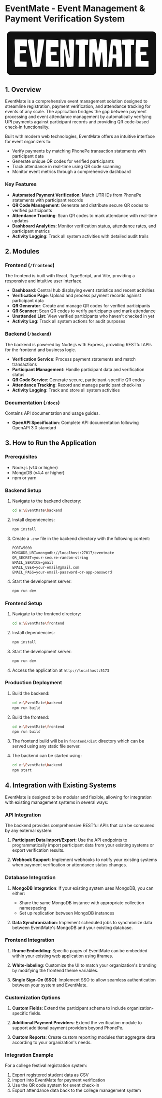 # EventMate - Event Management & Payment Verification System

![EventMate Logo](./docs/assets/logo.png)

## 1. Overview

EventMate is a comprehensive event management solution designed to streamline registration, payment verification, and attendance tracking for events of any scale. The application bridges the gap between payment processing and event attendance management by automatically verifying UPI payments against participant records and providing QR code-based check-in functionality.

Built with modern web technologies, EventMate offers an intuitive interface for event organizers to:
- Verify payments by matching PhonePe transaction statements with participant data
- Generate unique QR codes for verified participants
- Track attendance in real-time using QR code scanning
- Monitor event metrics through a comprehensive dashboard

### Key Features

- **Automated Payment Verification**: Match UTR IDs from PhonePe statements with participant records
- **QR Code Management**: Generate and distribute secure QR codes to verified participants
- **Attendance Tracking**: Scan QR codes to mark attendance with real-time updates
- **Dashboard Analytics**: Monitor verification status, attendance rates, and participant metrics
- **Activity Logging**: Track all system activities with detailed audit trails

## 2. Modules

### Frontend (`/frontend`)

The frontend is built with React, TypeScript, and Vite, providing a responsive and intuitive user interface.

- **Dashboard**: Central hub displaying event statistics and recent activities
- **Verification Page**: Upload and process payment records against participant data
- **QR Generator**: Create and manage QR codes for verified participants
- **QR Scanner**: Scan QR codes to verify participants and mark attendance
- **Unattended List**: View verified participants who haven't checked in yet
- **Activity Log**: Track all system actions for audit purposes

### Backend (`/backend`)

The backend is powered by Node.js with Express, providing RESTful APIs for the frontend and business logic.

- **Verification Service**: Process payment statements and match transactions
- **Participant Management**: Handle participant data and verification status
- **QR Code Service**: Generate secure, participant-specific QR codes
- **Attendance Tracking**: Record and manage participant check-ins
- **Activity Logging**: Track and store all system activities

### Documentation (`/docs`)

Contains API documentation and usage guides.

- **OpenAPI Specification**: Complete API documentation following OpenAPI 3.0 standard

## 3. How to Run the Application

### Prerequisites

- Node.js (v14 or higher)
- MongoDB (v4.4 or higher)
- npm or yarn

### Backend Setup

1. Navigate to the backend directory:
   ```bash
   cd e:\EventMate\backend
   ```

2. Install dependencies:
   ```bash
   npm install
   ```

3. Create a `.env` file in the backend directory with the following content:
   ```
   PORT=5000
   MONGODB_URI=mongodb://localhost:27017/eventmate
   QR_SECRET=your-secure-random-string
   EMAIL_SERVICE=gmail
   EMAIL_USER=your-email@gmail.com
   EMAIL_PASS=your-email-password-or-app-password
   ```

4. Start the development server:
   ```bash
   npm run dev
   ```

### Frontend Setup

1. Navigate to the frontend directory:
   ```bash
   cd e:\EventMate\frontend
   ```

2. Install dependencies:
   ```bash
   npm install
   ```

3. Start the development server:
   ```bash
   npm run dev
   ```

4. Access the application at `http://localhost:5173`

### Production Deployment

1. Build the backend:
   ```bash
   cd e:\EventMate\backend
   npm run build
   ```

2. Build the frontend:
   ```bash
   cd e:\EventMate\frontend
   npm run build
   ```

3. The frontend build will be in `frontend/dist` directory which can be served using any static file server.

4. The backend can be started using:
   ```bash
   cd e:\EventMate\backend
   npm start
   ```

## 4. Integration with Existing Systems

EventMate is designed to be modular and flexible, allowing for integration with existing management systems in several ways:

### API Integration

The backend provides comprehensive RESTful APIs that can be consumed by any external system:

1. **Participant Data Import/Export**: Use the API endpoints to programmatically import participant data from your existing systems or export verification results.

2. **Webhook Support**: Implement webhooks to notify your existing systems when payment verification or attendance status changes.

### Database Integration

1. **MongoDB Integration**: If your existing system uses MongoDB, you can either:
   - Share the same MongoDB instance with appropriate collection namespacing
   - Set up replication between MongoDB instances

2. **Data Synchronization**: Implement scheduled jobs to synchronize data between EventMate's MongoDB and your existing database.

### Frontend Integration

1. **Iframe Embedding**: Specific pages of EventMate can be embedded within your existing web application using iframes.

2. **White-labeling**: Customize the UI to match your organization's branding by modifying the frontend theme variables.

3. **Single Sign-On (SSO)**: Implement SSO to allow seamless authentication between your system and EventMate.

### Customization Options

1. **Custom Fields**: Extend the participant schema to include organization-specific fields.

2. **Additional Payment Providers**: Extend the verification module to support additional payment providers beyond PhonePe.

3. **Custom Reports**: Create custom reporting modules that aggregate data according to your organization's needs.

### Integration Example

For a college festival registration system:
1. Export registered student data as CSV
2. Import into EventMate for payment verification
3. Use the QR code system for event check-in
4. Export attendance data back to the college management system

